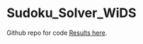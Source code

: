 # Sudoku_Solver_WiDS
Github repo for code
[Results here](https://docs.google.com/document/d/1j-VY2cv18r-JhrhuDeJYSHzJnea48RIwxZW7Dcdq148/edit?usp=sharing).
